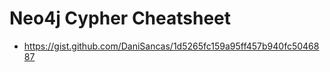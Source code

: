 Neo4j Cypher Cheatsheet
=======================

-   https://gist.github.com/DaniSancas/1d5265fc159a95ff457b940fc5046887
